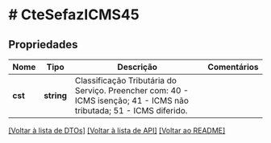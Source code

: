# # CteSefazICMS45

## Propriedades

Nome | Tipo | Descrição | Comentários
------------ | ------------- | ------------- | -------------
**cst** | **string** | Classificação Tributária do Serviço.  Preencher com:          40 - ICMS isenção;          41 - ICMS não tributada;          51 - ICMS diferido. |

[[Voltar à lista de DTOs]](../../README.md#models) [[Voltar à lista de API]](../../README.md#endpoints) [[Voltar ao README]](../../README.md)
